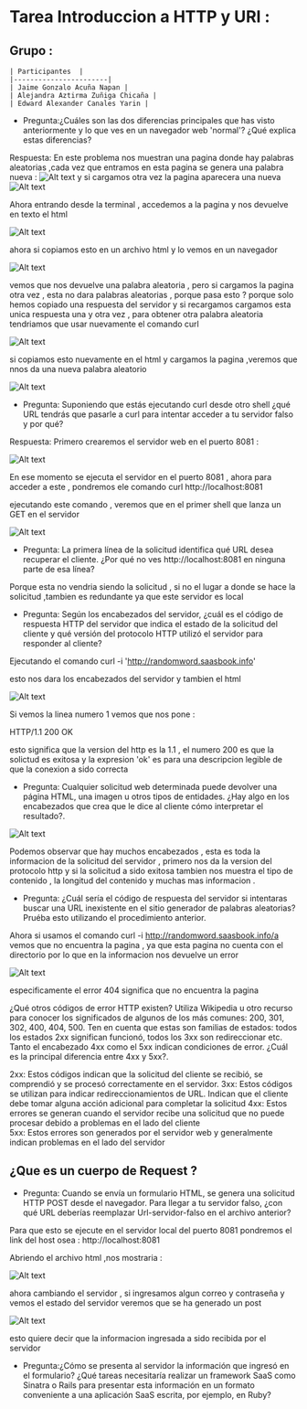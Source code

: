 # Tarea Introduccion a HTTP y URI :
## Grupo :
    | Participantes  |
    |-----------------------|
    | Jaime Gonzalo Acuña Napan |
    | Alejandra Aztirma Zuñiga Chicaña |
    | Edward Alexander Canales Yarin |
* Pregunta:¿Cuáles son las dos diferencias principales que has visto anteriormente y lo que ves en un navegador web 'normal'? ¿Qué explica estas diferencias?

 Respuesta: En este problema nos muestran una pagina donde hay palabras aleatorias ,cada vez que entramos en esta pagina se genera una palabra nueva :
![Alt text](image.png)
y si cargamos otra vez la pagina aparecera una nueva 
![Alt text](image-1.png)

Ahora entrando desde la terminal , accedemos a la pagina y nos devuelve en texto el html 

![Alt text](image-2.png)

ahora si copiamos esto en un archivo html y lo vemos en un navegador 

![Alt text](image-3.png)

vemos que nos devuelve una palabra aleatoria , pero si cargamos la pagina otra vez , esta no dara palabras aleatorias , porque pasa esto ?
porque solo hemos copiado una respuesta del servidor y si recargamos cargamos esta unica respuesta una y otra vez , para obtener otra palabra aleatoria tendriamos que usar nuevamente el comando curl 

![Alt text](image-4.png)

si copiamos esto nuevamente en el html y cargamos la pagina ,veremos que nnos da una nueva palabra aleatorio

![Alt text](image-5.png)

* Pregunta: Suponiendo que estás ejecutando curl desde otro shell ¿qué URL tendrás que pasarle a curl para intentar acceder a tu servidor falso y por qué?

Respuesta: Primero crearemos el servidor web en el puerto 8081 :

![Alt text](image-6.png)

En ese momento se ejecuta el servidor en el puerto 8081 , ahora para acceder a este , pondremos ele comando curl http://localhost:8081

ejecutando este comando , veremos que en el primer shell que lanza un GET en el servidor 

![Alt text](image-7.png)

* Pregunta: La primera línea de la solicitud identifica qué URL desea recuperar el cliente. ¿Por qué no ves http://localhost:8081 en ninguna parte de esa línea?

Porque esta no vendria siendo la solicitud , si no el lugar a donde se hace la solicitud ,tambien es redundante ya que este servidor es local 


* Pregunta: Según los encabezados del servidor, ¿cuál es el código de respuesta HTTP del servidor que indica el estado de la solicitud del cliente y qué versión del protocolo HTTP utilizó el servidor para responder al cliente?

Ejecutando el comando curl -i 'http://randomword.saasbook.info'

esto nos dara los encabezados del servidor y tambien el html 


![Alt text](image-8.png)

Si vemos la linea numero 1 vemos que nos pone :

HTTP/1.1 200 OK 

esto significa que la version del http es la 1.1 , el numero 200 es que la solictud es exitosa y la expresion 'ok' es para una descripcion legible de que la conexion a sido correcta 

* Pregunta: Cualquier solicitud web determinada puede devolver una página HTML, una imagen u otros tipos de entidades. ¿Hay algo en los encabezados que crea que le dice al cliente cómo interpretar el resultado?.

![Alt text](image-9.png)

Podemos observar que hay muchos encabezados , esta es toda la informacion de la solicitud del servidor , primero nos da la version del protocolo http 
y si la solicitud a sido exitosa 
tambien nos muestra el tipo de contenido , la longitud del contenido y muchas mas informacion .

* Pregunta: ¿Cuál sería el código de respuesta del servidor si intentaras buscar una URL inexistente en el sitio generador de palabras aleatorias? Pruéba esto utilizando el procedimiento anterior.

Ahora si usamos el comando curl -i http://randomword.saasbook.info/a vemos que no encuentra la pagina , ya que esta pagina no cuenta con el directorio por lo que en la informacion nos devuelve un error 

![Alt text](image-10.png)

especificamente el error 404 significa que no encuentra la pagina 

¿Qué otros códigos de error HTTP existen? Utiliza Wikipedia u otro recurso para conocer los significados de algunos de los más comunes: 200, 301, 302, 400, 404, 500. Ten en cuenta que estas son familias de estados: todos los estados 2xx significan funcionó, todos los 3xx son redireccionar etc.
Tanto el encabezado 4xx como el 5xx indican condiciones de error. ¿Cuál es la principal diferencia entre 4xx y 5xx?.

 2xx:
 Estos códigos indican que la solicitud del cliente se recibió, se comprendió y se procesó correctamente en el servidor.
 3xx:
 Estos códigos se utilizan para indicar redireccionamientos de URL. Indican que el cliente debe tomar alguna acción adicional para completar la solicitud
 4xx:
 Estos errores se generan cuando el servidor recibe una solicitud que no puede procesar debido a problemas en el lado del cliente   
 5xx:
 Estos errores son generados por el servidor web y generalmente indican problemas en el lado del servidor

## ¿Que es un cuerpo de Request ?
 * Pregunta: Cuando se envía un formulario HTML, se genera una solicitud HTTP POST desde el navegador. Para llegar a tu servidor falso, ¿con qué URL deberías reemplazar Url-servidor-falso en el archivo anterior?

 Para que esto se ejecute en el servidor local del puerto 8081 pondremos el link del host osea : http://localhost:8081 

 Abriendo el archivo html ,nos mostraria : 

  
![Alt text](image-11.png)


ahora cambiando el servidor , si ingresamos algun correo y contraseña y vemos el estado del servidor veremos que se ha generado un post 

![Alt text](image-12.png)

esto quiere decir que la informacion ingresada a sido recibida por el servidor 

* Pregunta:¿Cómo se presenta al servidor la información que ingresó en el formulario? ¿Qué tareas necesitaría realizar un framework SaaS como Sinatra o Rails para presentar esta información en un formato conveniente a una aplicación SaaS escrita, por ejemplo, en Ruby?
